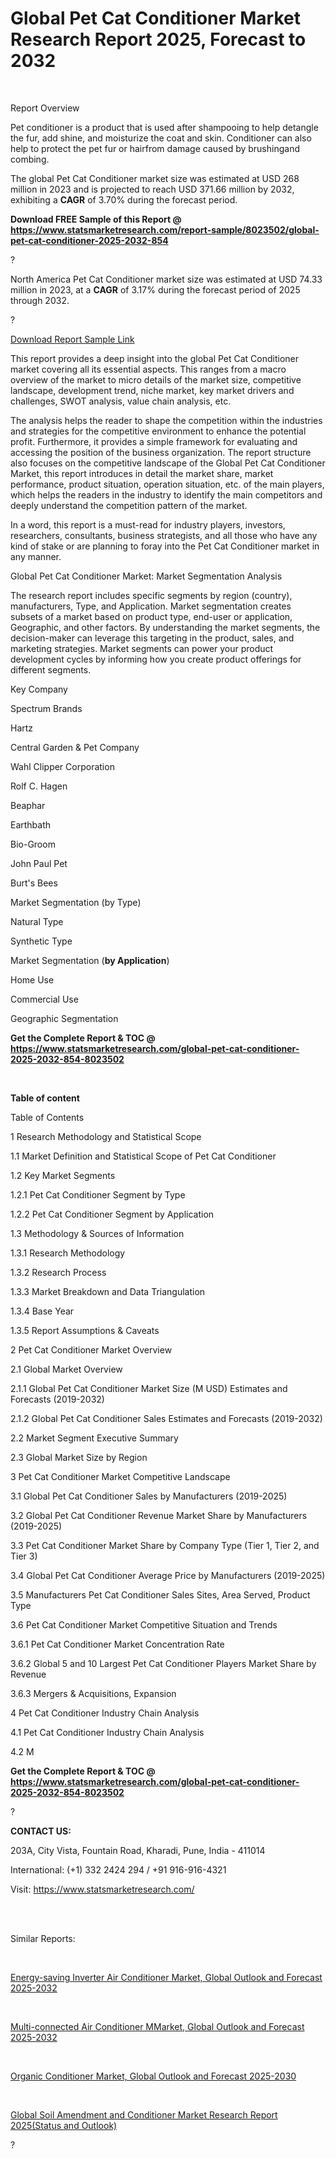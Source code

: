 <h1>Global Pet Cat Conditioner Market Research Report 2025, Forecast to 2032</h1><br/><p>Report Overview</p>
 
 
 
 <p>Pet conditioner is a product that is used after shampooing to help detangle the fur, add shine, and moisturize the coat and skin. Conditioner can also help to protect the pet fur or hairfrom damage caused by brushingand combing.</p>
 
 
 
 <p>The global Pet Cat Conditioner market size was estimated at USD 268 million in 2023 and is projected to reach USD 371.66 million by 2032, exhibiting a <strong>CAGR</strong> of 3.70% during the forecast period.</p>
 
 
 
 <div><b>Download FREE Sample of this Report @ <a href="https://www.statsmarketresearch.com/download-free-sample/8023502/global-pet-cat-conditioner-2025-2032-854">https://www.statsmarketresearch.com/report-sample/8023502/global-pet-cat-conditioner-2025-2032-854</a></b></div>
 
 
 
 <p>? </p>
 
 
 
 <p>North America Pet Cat Conditioner market size was estimated at USD 74.33 million in 2023, at a <strong>CAGR</strong> of 3.17% during the forecast period of 2025 through 2032.</p>
 
 
 
 <p>? </p>
 
 
 
 <p><a href="https://www.statsmarketresearch.com/download-free-sample/8023502/global-pet-cat-conditioner-2025-2032-854">Download Report Sample Link</a></p>
 
 
 
 <p>This report provides a deep insight into the global Pet Cat Conditioner market covering all its essential aspects. This ranges from a macro overview of the market to micro details of the market size, competitive landscape, development trend, niche market, key market drivers and challenges, SWOT analysis, value chain analysis, etc.</p>
 
 
 
 <p>The analysis helps the reader to shape the competition within the industries and strategies for the competitive environment to enhance the potential profit. Furthermore, it provides a simple framework for evaluating and accessing the position of the business organization. The report structure also focuses on the competitive landscape of the Global Pet Cat Conditioner Market, this report introduces in detail the market share, market performance, product situation, operation situation, etc. of the main players, which helps the readers in the industry to identify the main competitors and deeply understand the competition pattern of the market.</p>
 
 
 
 <p>In a word, this report is a must-read for industry players, investors, researchers, consultants, business strategists, and all those who have any kind of stake or are planning to foray into the Pet Cat Conditioner market in any manner.</p>
 
 
 
 <p>Global Pet Cat Conditioner Market: Market Segmentation Analysis</p>
 
 
 
 <p>The research report includes specific segments by region (country), manufacturers, Type, and Application. Market segmentation creates subsets of a market based on product type, end-user or application, Geographic, and other factors. By understanding the market segments, the decision-maker can leverage this targeting in the product, sales, and marketing strategies. Market segments can power your product development cycles by informing how you create product offerings for different segments.</p>
 
 
 
 <p>Key Company</p>
 
 
 
 <p>Spectrum Brands</p>
 
 
 
 <p>Hartz</p>
 
 
 
 <p>Central Garden & Pet Company</p>
 
 
 
 <p>Wahl Clipper Corporation</p>
 
 
 
 <p>Rolf C. Hagen</p>
 
 
 
 <p>Beaphar</p>
 
 
 
 <p>Earthbath</p>
 
 
 
 <p>Bio-Groom</p>
 
 
 
 <p>John Paul Pet</p>
 
 
 
 <p>Burt&#39;s Bees</p>
 
 
 
 <p>Market Segmentation (by Type)</p>
 
 
 
 <p>Natural Type</p>
 
 
 
 <p>Synthetic Type</p>
 
 
 
 <p>Market Segmentation (<strong>by Application</strong>)</p>
 
 
 
 <p>Home Use</p>
 
 
 
 <p>Commercial Use</p>
 
 
 
 <p>Geographic Segmentation</p>
 
 
 
 <div><b>Get the Complete Report & TOC @ <a href="https://www.statsmarketresearch.com/global-pet-cat-conditioner-2025-2032-854-8023502">https://www.statsmarketresearch.com/global-pet-cat-conditioner-2025-2032-854-8023502</a></b></div>
 
 
 
 <p><br />
 
 <b>Table of content</b></p>
 
 
 
 <p>Table of Contents<br />
 
 1 Research Methodology and Statistical Scope<br />
 
 1.1 Market Definition and Statistical Scope of Pet Cat Conditioner<br />
 
 1.2 Key Market Segments<br />
 
 1.2.1 Pet Cat Conditioner Segment by Type<br />
 
 1.2.2 Pet Cat Conditioner Segment by Application<br />
 
 1.3 Methodology & Sources of Information<br />
 
 1.3.1 Research Methodology<br />
 
 1.3.2 Research Process<br />
 
 1.3.3 Market Breakdown and Data Triangulation<br />
 
 1.3.4 Base Year<br />
 
 1.3.5 Report Assumptions & Caveats<br />
 
 2 Pet Cat Conditioner Market Overview<br />
 
 2.1 Global Market Overview<br />
 
 2.1.1 Global Pet Cat Conditioner Market Size (M USD) Estimates and Forecasts (2019-2032)<br />
 
 2.1.2 Global Pet Cat Conditioner Sales Estimates and Forecasts (2019-2032)<br />
 
 2.2 Market Segment Executive Summary<br />
 
 2.3 Global Market Size by Region<br />
 
 3 Pet Cat Conditioner Market Competitive Landscape<br />
 
 3.1 Global Pet Cat Conditioner Sales by Manufacturers (2019-2025)<br />
 
 3.2 Global Pet Cat Conditioner Revenue Market Share by Manufacturers (2019-2025)<br />
 
 3.3 Pet Cat Conditioner Market Share by Company Type (Tier 1, Tier 2, and Tier 3)<br />
 
 3.4 Global Pet Cat Conditioner Average Price by Manufacturers (2019-2025)<br />
 
 3.5 Manufacturers Pet Cat Conditioner Sales Sites, Area Served, Product Type<br />
 
 3.6 Pet Cat Conditioner Market Competitive Situation and Trends<br />
 
 3.6.1 Pet Cat Conditioner Market Concentration Rate<br />
 
 3.6.2 Global 5 and 10 Largest Pet Cat Conditioner Players Market Share by Revenue<br />
 
 3.6.3 Mergers & Acquisitions, Expansion<br />
 
 4 Pet Cat Conditioner Industry Chain Analysis<br />
 
 4.1 Pet Cat Conditioner Industry Chain Analysis<br />
 
 4.2 M</p>
 
 
 
 <div><b>Get the Complete Report & TOC @ <a href="https://www.statsmarketresearch.com/global-pet-cat-conditioner-2025-2032-854-8023502">https://www.statsmarketresearch.com/global-pet-cat-conditioner-2025-2032-854-8023502</a></b></div>
 
 
 
 <p>? </p>
 
 
 
 <p><b>CONTACT US:</b><br />
 
 203A, City Vista, Fountain Road, Kharadi, Pune, India - 411014<br />
 
 International: (+1) 332 2424 294 / +91 916-916-4321<br />
 
 Visit: <a href="https://www.statsmarketresearch.com/">https://www.statsmarketresearch.com/</a><br />
 
 <br />
 
 <br />
 
 Similar Reports:<br />
 
 <br />
 
 <a href="https://www.statsmarketresearch.com/global-energysaving-inverter-air-conditioner-forecast-2025-2032-625-8036340">Energy-saving Inverter Air Conditioner Market, Global Outlook and Forecast 2025-2032</a><br />
 
 <br />
 
 <a href="https://www.statsmarketresearch.com/global-multiconnected-air-conditioner-m-forecast-2025-2032-574-8028648">Multi-connected Air Conditioner MMarket, Global Outlook and Forecast 2025-2032</a><br />
 
 <br />
 
 <a href="https://www.statsmarketresearch.com/global-organic-conditioner-forecast-2025-2030-201-8026316">Organic Conditioner Market, Global Outlook and Forecast 2025-2030</a><br />
 
 <br />
 
 <a href="https://www.statsmarketresearch.com/global-soil-amendment-conditioner-2025-558-8024285">Global Soil Amendment and Conditioner Market Research Report 2025(Status and Outlook)</a><br />
 
 ? </p>